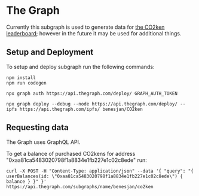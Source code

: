 # The Graph

Currently this subgraph is used to generate data for [the CO2ken
leaderboard](https://www.co2ken.io/leaderboard); however in the future
it may be used for additional things.

## Setup and Deployment

To setup and deploy subgraph run the following commands:

    npm install
    npm run codegen

    npx graph auth https://api.thegraph.com/deploy/ GRAPH_AUTH_TOKEN

    npx graph deploy --debug --node https://api.thegraph.com/deploy/ --ipfs https://api.thegraph.com/ipfs/ benesjan/CO2ken

## Requesting data

The Graph uses GraphQL API.

To get a balance of purchased CO2kens for address "0xaa81ca5483020798f1a8834e1fb227e1c02c8ede"  run:

    curl -X POST -H "Content-Type: application/json" --data '{ "query": "{ userBalances(id: \"0xaa81ca5483020798f1a8834e1fb227e1c02c8ede\") { balance } }" }' https://api.thegraph.com/subgraphs/name/benesjan/co2ken
